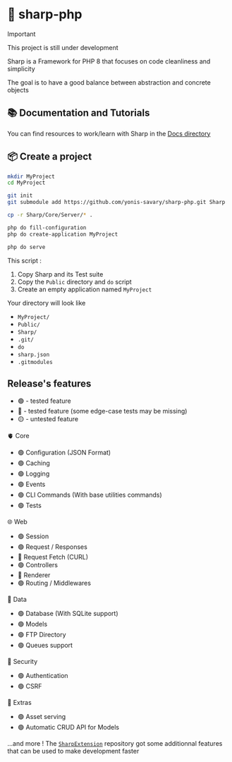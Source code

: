 # 🧊 sharp-php

> [!IMPORTANT]
> This project is still under development

Sharp is a Framework for PHP 8 that focuses on code cleanliness and simplicity

The goal is to have a good balance between abstraction and concrete objects

## 📚 Documentation and Tutorials

You can find resources to work/learn with Sharp in the [Docs directory](./Docs)

## 📦 Create a project

```bash
mkdir MyProject
cd MyProject

git init
git submodule add https://github.com/yonis-savary/sharp-php.git Sharp

cp -r Sharp/Core/Server/* .

php do fill-configuration
php do create-application MyProject

php do serve
```

This script :
1. Copy Sharp and its Test suite
2. Copy the `Public` directory and `do` script
3. Create an empty application named `MyProject`


Your directory will look like
- `MyProject/`
- `Public/`
- `Sharp/`
- `.git/`
- `do`
- `sharp.json`
- `.gitmodules`


## Release's features

- 🟢 - tested feature
- 🔵 - tested feature (some edge-case tests may be missing)
- 🟡 - untested feature

🫀 Core
- 🟢 Configuration (JSON Format)
- 🟢 Caching
- 🟢 Logging
- 🟢 Events
- 🟢 CLI Commands (With base utilities commands)
- 🟢 Tests

🌐 Web
- 🟢 Session
- 🟢 Request / Responses
- 🔵 Request Fetch (CURL)
- 🟢 Controllers
- 🔵 Renderer
- 🟢 Routing / Middlewares

📁 Data
- 🟢 Database (With SQLite support)
- 🟢 Models
- 🟢 FTP Directory
- 🟢 Queues support

🔐 Security
- 🟢 Authentication
- 🟢 CSRF

🚀 Extras
- 🟢 Asset serving
- 🟢 Automatic CRUD API for Models

...and more ! The [`SharpExtension`](https://github.com/yonis-savary/sharp-extensions) repository got some additionnal features that can be used to make development faster